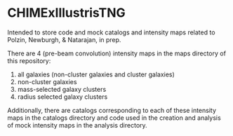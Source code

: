 # CHIMExIllustrisTNG
Intended to store code and mock catalogs and intensity maps related to Polzin, Newburgh, & Natarajan, in prep.

There are 4 (pre-beam convolution) intensity maps in the maps directory of this repository:
1. all galaxies (non-cluster galaxies and cluster galaxies)
2. non-cluster galaxies
3. mass-selected galaxy clusters
4. radius selected galaxy clusters

Additionally, there are catalogs corresponding to each of these intensity maps in the catalogs directory and code used in the creation and analysis of mock intensity maps in the analysis directory.
